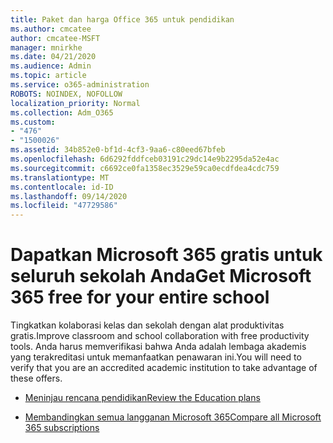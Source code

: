 ```yaml
---
title: Paket dan harga Office 365 untuk pendidikan
ms.author: cmcatee
author: cmcatee-MSFT
manager: mnirkhe
ms.date: 04/21/2020
ms.audience: Admin
ms.topic: article
ms.service: o365-administration
ROBOTS: NOINDEX, NOFOLLOW
localization_priority: Normal
ms.collection: Adm_O365
ms.custom:
- "476"
- "1500026"
ms.assetid: 34b852e0-bf1d-4cf3-9aa6-c80eed67bfeb
ms.openlocfilehash: 6d6292fddfceb03191c29dc14e9b2295da52e4ac
ms.sourcegitcommit: c6692ce0fa1358ec3529e59ca0ecdfdea4cdc759
ms.translationtype: MT
ms.contentlocale: id-ID
ms.lasthandoff: 09/14/2020
ms.locfileid: "47729586"
---
```

# <a name="get-microsoft-365-free-for-your-entire-school"></a><span data-ttu-id="29a17-102">Dapatkan Microsoft 365 gratis untuk seluruh sekolah Anda</span><span class="sxs-lookup"><span data-stu-id="29a17-102">Get Microsoft 365 free for your entire school</span></span>

<span data-ttu-id="29a17-103">Tingkatkan kolaborasi kelas dan sekolah dengan alat produktivitas gratis.</span><span class="sxs-lookup"><span data-stu-id="29a17-103">Improve classroom and school collaboration with free productivity tools.</span></span> <span data-ttu-id="29a17-104">Anda harus memverifikasi bahwa Anda adalah lembaga akademis yang terakreditasi untuk memanfaatkan penawaran ini.</span><span class="sxs-lookup"><span data-stu-id="29a17-104">You will need to verify that you are an accredited academic institution to take advantage of these offers.</span></span>
  
- [<span data-ttu-id="29a17-105">Meninjau rencana pendidikan</span><span class="sxs-lookup"><span data-stu-id="29a17-105">Review the Education plans</span></span>](https://products.office.com/academic/compare-office-365-education-plans)

- [<span data-ttu-id="29a17-106">Membandingkan semua langganan Microsoft 365</span><span class="sxs-lookup"><span data-stu-id="29a17-106">Compare all Microsoft 365 subscriptions</span></span>](https://products.office.com/business/compare-more-office-365-for-business-plans)